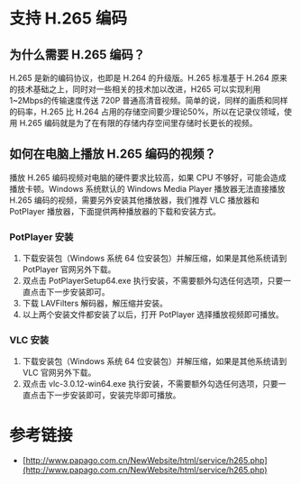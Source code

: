 # 支持 H.265 编码

## 为什么需要 H.265 编码？

H.265 是新的编码协议，也即是 H.264 的升级版。H.265 标准基于 H.264 原来的技术基础之上，同时对一些相关的技术加以改进，H265 可以实现利用1~2Mbps的传输速度传送 720P 普通高清音视频。简单的说，同样的画质和同样的码率，H.265 比 H.264 占用的存储空间要少理论50%，所以在记录仪领域，使用 H.265 编码就是为了在有限的存储内存空间里存储时长更长的视频。



## 如何在电脑上播放 H.265 编码的视频？

播放 H.265 编码视频对电脑的硬件要求比较高，如果 CPU 不够好，可能会造成播放卡顿。Windows 系统默认的 Windows Media Player 播放器无法直接播放 H.265 编码的视频，需要另外安装其他播放器，我们推荐 VLC 播放器和 PotPlayer 播放器，下面提供两种播放器的下载和安装方式。



### PotPlayer 安装

1. 下载安装包（Windows 系统 64 位安装包）并解压缩，如果是其他系统请到 PotPlayer 官网另外下载。
2. 双点击 PotPlayerSetup64.exe 执行安装，不需要额外勾选任何选项，只要一直点击下一步安装即可。
3. 下载 LAVFilters 解码器，解压缩并安装。
4. 以上两个安装文件都安装了以后，打开 PotPlayer 选择播放视频即可播放。



### VLC 安装

1. 下载安装包（Windows 系统 64 位安装包）并解压缩，如果是其他系统请到 VLC 官网另外下载。
2. 双点击 vlc-3.0.12-win64.exe 执行安装，不需要额外勾选任何选项，只要一直点击下一步安装即可，安装完毕即可播放。

# 参考链接

- [http://www.papago.com.cn/NewWebsite/html/service/h265.php](http://www.papago.com.cn/NewWebsite/html/service/h265.php)
